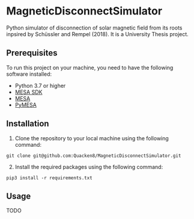 # MagneticDisconnectSimulator
Python simulator of disconnection of solar magnetic field from its roots inpsired by Schüssler and Rempel (2018). It is a University Thesis project.

## Prerequisites

To run this project on your machine, you need to have the following software installed:

- Python 3.7 or higher
- [MESA SDK]()
- [MESA](https://github.com/MESAHub/mesa) 
- [PyMESA](https://github.com/rjfarmer/pyMesa)

## Installation

1. Clone the repository to your local machine using the following command:
```
git clone git@github.com:Quacken8/MagneticDisconnectSimulator.git
```

2. Install the required packages using the following command:
```
pip3 install -r requirements.txt
```

## Usage
TODO
